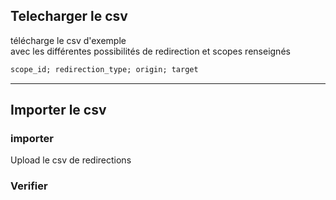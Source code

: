 ## Telecharger le csv

télécharge le csv d'exemple  
avec les différentes possibilités de redirection et scopes renseignés
```apache
scope_id; redirection_type; origin; target
```
---
## Importer le csv  

### importer  
Upload le csv de redirections

### Verifier 



